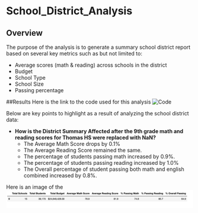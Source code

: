 # School_District_Analysis

## Overview
The purpose of the analysis is to generate a summary school district report based on several key metrics such as but not limited to:
  - Average scores (math & reading) across schools in the district
  - Budget
  - School Type
  - School Size
  - Passing percentage 

##Results
Here is the link to the code used for this analysis ![Code](https://github.com/Akin-Olusuyi/School_District_Analysis/blob/main/PyCitySchools_Challenge.ipynb)

Below are key points to highlight as a result of analyzing the school district data:
- **How is the District Summary Affected after the 9th grade math and reading scores for Thomas HS were replaced with NaN?**
  - The Average Math Score drops by 0.1%
  - The Average Reading Score remained the same.
  - The percentage of students passing math increased by 0.9%.
  - The percentage of students passing reading increased by 1.0%
  - The Overall percentage of student passing both math and english combined increased by 0.8%.

Here is an image of the ![District Summary DataFrame](https://github.com/Akin-Olusuyi/School_District_Analysis/blob/main/Resources/district%20summary%20dataframe.png)
      
      
 
